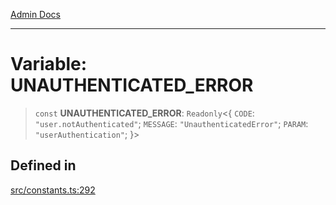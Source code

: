 [Admin Docs](/)

***

# Variable: UNAUTHENTICATED\_ERROR

> `const` **UNAUTHENTICATED\_ERROR**: `Readonly`\<\{ `CODE`: `"user.notAuthenticated"`; `MESSAGE`: `"UnauthenticatedError"`; `PARAM`: `"userAuthentication"`; \}\>

## Defined in

[src/constants.ts:292](https://github.com/Suyash878/talawa-api/blob/cfd688207611ba245c99edd8dbaccb2cdbf6a043/src/constants.ts#L292)
